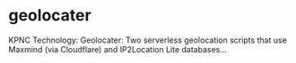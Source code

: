 # geolocater
KPNC Technology: Geolocater: Two serverless geolocation scripts that use Maxmind (via Cloudflare) and IP2Location Lite databases...
